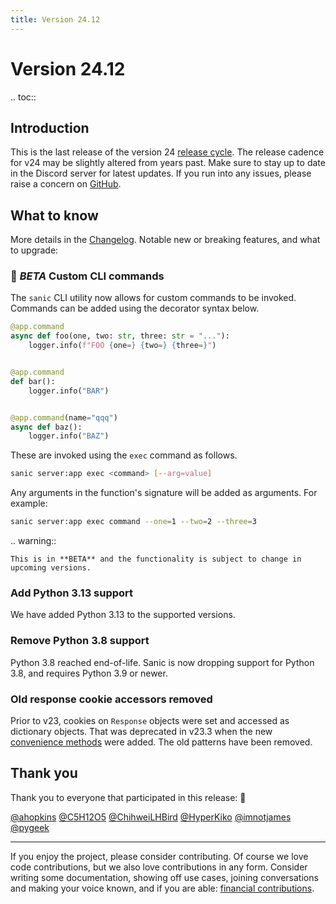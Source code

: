 ```yaml
---
title: Version 24.12
---
```


# Version 24.12

.. toc::


## Introduction

This is the last release of the version 24 [release cycle](../../organization/policies.md#release-schedule).  The release cadence for v24 may be slightly altered from years past. Make sure to stay up to date in the Discord server for latest updates. If you run into any issues, please raise a concern on [GitHub](https://github.com/sanic-org/sanic/issues/new/choose).

## What to know

More details in the [Changelog](../changelog.html). Notable new or breaking features, and what to upgrade:

### 👶 _BETA_ Custom CLI commands

The `sanic` CLI utility now allows for custom commands to be invoked. Commands can be added using the decorator syntax below.

```python
@app.command
async def foo(one, two: str, three: str = "..."):
    logger.info(f"FOO {one=} {two=} {three=}")


@app.command
def bar():
    logger.info("BAR")


@app.command(name="qqq")
async def baz():
    logger.info("BAZ")
```

These are invoked using the `exec` command as follows.

```sh
sanic server:app exec <command> [--arg=value]
```

Any arguments in the function's signature will be added as arguments. For example:

```sh
sanic server:app exec command --one=1 --two=2 --three=3
```

.. warning::

    This is in **BETA** and the functionality is subject to change in upcoming versions.

### Add Python 3.13 support

We have added Python 3.13 to the supported versions.

### Remove Python 3.8 support

Python 3.8 reached end-of-life. Sanic is now dropping support for Python 3.8, and requires Python 3.9 or newer.

### Old response cookie accessors removed

Prior to v23, cookies on `Response` objects were set and accessed as dictionary objects. That was deprecated in v23.3 when the new [convenience methods](../2023/v23.3.html#more-convenient-methods-for-setting-and-deleting-cookies) were added. The old patterns have been removed.

## Thank you

Thank you to everyone that participated in this release: :clap:

[@ahopkins](https://github.com/ahopkins)
[@C5H12O5](https://github.com/C5H12O5)
[@ChihweiLHBird](https://github.com/ChihweiLHBird)
[@HyperKiko](https://github.com/HyperKiko)
[@imnotjames](https://github.com/imnotjames)
[@pygeek](https://github.com/pygeek)

---

If you enjoy the project, please consider contributing. Of course we love code contributions, but we also love contributions in any form. Consider writing some documentation, showing off use cases, joining conversations and making your voice known, and if you are able: [financial contributions](https://opencollective.com/sanic-org/).
